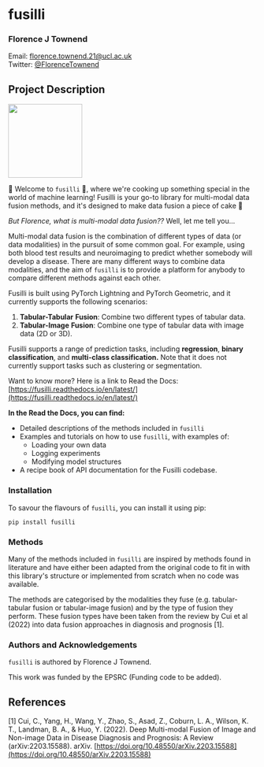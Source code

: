 # fusilli

### Florence J Townend

Email: [florence.townend.21@ucl.ac.uk](mailto:florence.townend.21@ucl.ac.uk) \
Twitter: [@FlorenceTownend](https://twitter.com/FlorenceTownend)

## Project Description

<img height="150" src="/Users/florencetownend/Library/CloudStorage/OneDrive-UniversityCollegeLondon/Projects/fusilli/docs/pink_pasta_logo.png" width="150"/>

🍝 Welcome to `fusilli` 🍝, where we're cooking up something special in the world of machine learning! Fusilli is your
go-to
library for multi-modal data fusion methods, and it's designed to make data fusion a piece of cake 🍰

*But Florence, what is multi-modal data fusion??* Well, let me tell you...

Multi-modal data fusion is the combination of different types of data (or data modalities) in the pursuit of some common
goal. For example, using both blood test results and neuroimaging to predict whether somebody will develop a disease.
There are many different ways to combine data modalities, and the aim of `fusilli` is to provide a platform for
anybody to compare different methods against each other.

Fusilli is built using PyTorch Lightning and PyTorch Geometric, and it currently supports the following scenarios:

1. **Tabular-Tabular** **Fusion**: Combine two different types of tabular data.
2. **Tabular-Image** **Fusion**: Combine one type of tabular data with image data (2D or 3D).

Fusilli supports a range of prediction tasks, including **regression**, **binary classification**, and **multi-class
classification.**
Note that it does not currently support tasks such as clustering or segmentation.

Want to know more? Here is a link to Read the Docs:
[https://fusilli.readthedocs.io/en/latest/](https://fusilli.readthedocs.io/en/latest/)

**In the Read the Docs, you can find:**

- Detailed descriptions of the methods included in `fusilli`
- Examples and tutorials on how to use `fusilli`, with examples of:
    - Loading your own data
    - Logging experiments
    - Modifying model structures
- A recipe book of API documentation for the Fusilli codebase.

### Installation

To savour the flavours of `fusilli`, you can install it using pip:

```
pip install fusilli
```

### Methods

Many of the methods included in `fusilli` are inspired by methods found in literature and have either been adapted from
the original code to fit in with this library's structure or implemented from scratch when no code was available.

The methods are categorised by the modalities they fuse (e.g. tabular-tabular fusion or tabular-image fusion) and by
the type of fusion they perform. These fusion types have been taken from the review by Cui et al (2022) into
data fusion approaches in diagnosis and prognosis [1].

### Authors and Acknowledgements

`fusilli` is authored by Florence J Townend.

This work was funded by the EPSRC (Funding code to be added).

## References

[1] Cui, C., Yang, H., Wang, Y., Zhao, S., Asad, Z., Coburn, L. A., Wilson, K. T., Landman, B. A., & Huo, Y. (2022).
Deep Multi-modal Fusion of Image and Non-image Data in Disease Diagnosis and Prognosis: A Review (arXiv:2203.15588).
arXiv. [https://doi.org/10.48550/arXiv.2203.15588](https://doi.org/10.48550/arXiv.2203.15588)
